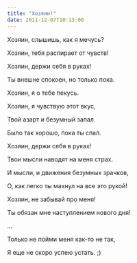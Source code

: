 ```yaml
---
title: "Хозяин!"
date: 2011-12-07T10:13:00
---
```


Хозяин, слышишь, как я мечусь?

Хозяин, тебя распирает от чувств!

Хозяин, держи себя в руках!

Ты внешне спокоен, но только пока.



Хозяин, я о тебе пекусь.

Хозяин, я чувствую этот вкус,

Твой азарт и безумный запал.

Было так хорошо, пока ты спал.



Хозяин, держи себя в руках!

Твои мысли наводят на меня страх.

И мысли, и движения безумных зрачков,

О, как легко ты махнул на все это рукой!



Хозяин, не забывай про меня!

Ты обязан мне наступлением нового дня!

...

Только не пойми меня как-то не так,

Я еще не скоро успею устать. ;)
